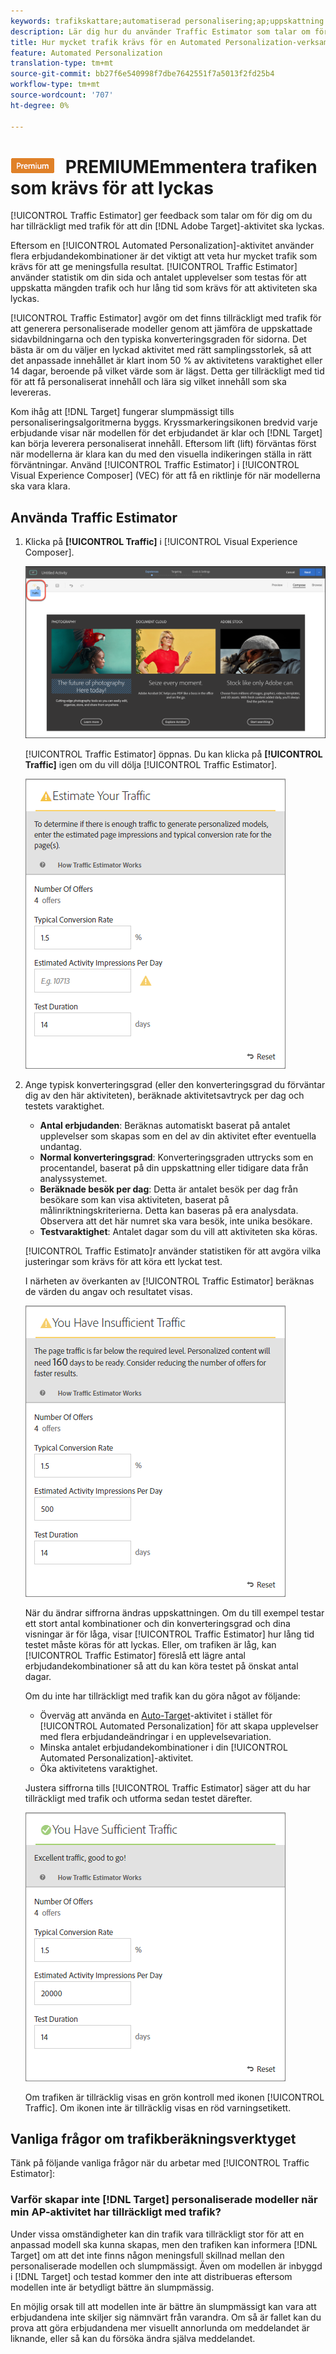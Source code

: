 ```yaml
---
keywords: trafikskattare;automatiserad personalisering;ap;uppskattning av trafik
description: Lär dig hur du använder Traffic Estimator som talar om för dig om du har tillräckligt med trafik för att din Adobe Target Automated Personalization-aktivitet ska lyckas.
title: Hur mycket trafik krävs för en Automated Personalization-verksamhet?
feature: Automated Personalization
translation-type: tm+mt
source-git-commit: bb27f6e540998f7dbe7642551f7a5013f2fd25b4
workflow-type: tm+mt
source-wordcount: '707'
ht-degree: 0%

---
```



# ![](/help/assets/premium.png) PREMIUMEmmentera trafiken som krävs för att lyckas

[!UICONTROL Traffic Estimator] ger feedback som talar om för dig om du har tillräckligt med trafik för att din [!DNL Adobe Target]-aktivitet ska lyckas.

Eftersom en [!UICONTROL Automated Personalization]-aktivitet använder flera erbjudandekombinationer är det viktigt att veta hur mycket trafik som krävs för att ge meningsfulla resultat. [!UICONTROL Traffic Estimator] använder statistik om din sida och antalet upplevelser som testas för att uppskatta mängden trafik och hur lång tid som krävs för att aktiviteten ska lyckas.

[!UICONTROL Traffic Estimator] avgör om det finns tillräckligt med trafik för att generera personaliserade modeller genom att jämföra de uppskattade sidavbildningarna och den typiska konverteringsgraden för sidorna. Det bästa är om du väljer en lyckad aktivitet med rätt samplingsstorlek, så att det anpassade innehållet är klart inom 50 % av aktivitetens varaktighet eller 14 dagar, beroende på vilket värde som är lägst. Detta ger tillräckligt med tid för att få personaliserat innehåll och lära sig vilket innehåll som ska levereras.

Kom ihåg att [!DNL Target] fungerar slumpmässigt tills personaliseringsalgoritmerna byggs. Kryssmarkeringsikonen bredvid varje erbjudande visar när modellen för det erbjudandet är klar och [!DNL Target] kan börja leverera personaliserat innehåll. Eftersom lift (lift) förväntas först när modellerna är klara kan du med den visuella indikeringen ställa in rätt förväntningar. Använd [!UICONTROL Traffic Estimator] i [!UICONTROL Visual Experience Composer] (VEC) för att få en riktlinje för när modellerna ska vara klara.

## Använda Traffic Estimator

1. Klicka på **[!UICONTROL Traffic]** i [!UICONTROL Visual Experience Composer].

   ![Trafikikon](/help/c-activities/t-automated-personalization/assets/icon-traffic.png)

   [!UICONTROL Traffic Estimator] öppnas. Du kan klicka på **[!UICONTROL Traffic]** igen om du vill dölja [!UICONTROL Traffic Estimator].

   ![](assets/ap_est.png)

1. Ange typisk konverteringsgrad (eller den konverteringsgrad du förväntar dig av den här aktiviteten), beräknade aktivitetsavtryck per dag och testets varaktighet.

   * **Antal erbjudanden**: Beräknas automatiskt baserat på antalet upplevelser som skapas som en del av din aktivitet efter eventuella undantag.
   * **Normal konverteringsgrad**: Konverteringsgraden uttrycks som en procentandel, baserat på din uppskattning eller tidigare data från analyssystemet.
   * **Beräknade besök per dag**: Detta är antalet besök per dag från besökare som kan visa aktiviteten, baserat på målinriktningskriterierna. Detta kan baseras på era analysdata. Observera att det här numret ska vara besök, inte unika besökare.
   * **Testvaraktighet**: Antalet dagar som du vill att aktiviteten ska köras.

   [!UICONTROL Traffic Estimato]r använder statistiken för att avgöra vilka justeringar som krävs för att köra ett lyckat test.

   I närheten av överkanten av [!UICONTROL Traffic Estimator] beräknas de värden du angav och resultatet visas.

   ![](assets/ap_est_no.png)

   När du ändrar siffrorna ändras uppskattningen. Om du till exempel testar ett stort antal kombinationer och din konverteringsgrad och dina visningar är för låga, visar [!UICONTROL Traffic Estimator] hur lång tid testet måste köras för att lyckas. Eller, om trafiken är låg, kan [!UICONTROL Traffic Estimator] föreslå ett lägre antal erbjudandekombinationer så att du kan köra testet på önskat antal dagar.

   Om du inte har tillräckligt med trafik kan du göra något av följande:

   * Överväg att använda en [Auto-Target](/help/c-activities/auto-target/auto-target-to-optimize.md)-aktivitet i stället för [!UICONTROL Automated Personalization] för att skapa upplevelser med flera erbjudandeändringar i en upplevelsevariation.
   * Minska antalet erbjudandekombinationer i din [!UICONTROL Automated Personalization]-aktivitet.
   * Öka aktivitetens varaktighet.

   Justera siffrorna tills [!UICONTROL Traffic Estimator] säger att du har tillräckligt med trafik och utforma sedan testet därefter.

   ![](assets/ap_est_yes.png)

   Om trafiken är tillräcklig visas en grön kontroll med ikonen [!UICONTROL Traffic]. Om ikonen inte är tillräcklig visas en röd varningsetikett.

## Vanliga frågor om trafikberäkningsverktyget

Tänk på följande vanliga frågor när du arbetar med [!UICONTROL Traffic Estimator]:

### Varför skapar inte [!DNL Target] personaliserade modeller när min AP-aktivitet har tillräckligt med trafik?

Under vissa omständigheter kan din trafik vara tillräckligt stor för att en anpassad modell ska kunna skapas, men den trafiken kan informera [!DNL Target] om att det inte finns någon meningsfull skillnad mellan den personaliserade modellen och slumpmässigt. Även om modellen är inbyggd i [!DNL Target] och testad kommer den inte att distribueras eftersom modellen inte är betydligt bättre än slumpmässig.

En möjlig orsak till att modellen inte är bättre än slumpmässigt kan vara att erbjudandena inte skiljer sig nämnvärt från varandra. Om så är fallet kan du prova att göra erbjudandena mer visuellt annorlunda om meddelandet är liknande, eller så kan du försöka ändra själva meddelandet.
